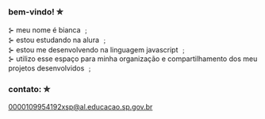 ### bem-vindo! ✮
⊱ meu nome é bianca ﹔      
⊱ estou estudando na alura ﹔                  
⊱ estou me desenvolvendo na linguagem javascript ﹔               
⊱ utilizo esse espaço para minha organização e compartilhamento dos meu projetos desenvolvidos ﹔

### contato: ✮        
0000109954192xsp@al.educacao.sp.gov.br
<!--
**biancaaaaaaaaaa/biancaaaaaaaaaa** is a ✨ _special_ ✨ repository because its `README.md` (this file) appears on your GitHub profile.

Here are some ideas to get you started:

- 🔭 I’m currently working on ...
- 🌱 I’m currently learning ...
- 👯 I’m looking to collaborate on ...
- 🤔 I’m looking for help with ...
- 💬 Ask me about ...
- 📫 How to reach me: ...
- 😄 Pronouns: ...
- ⚡ Fun fact: ...
-->
